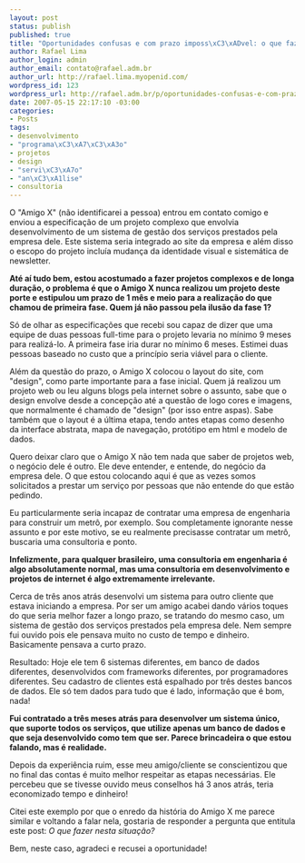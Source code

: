 ```yaml
--- 
layout: post
status: publish
published: true
title: "Oportunidades confusas e com prazo imposs\xC3\xADvel: o que fazer?"
author: Rafael Lima
author_login: admin
author_email: contato@rafael.adm.br
author_url: http://rafael.lima.myopenid.com/
wordpress_id: 123
wordpress_url: http://rafael.adm.br/p/oportunidades-confusas-e-com-prazo-impossivel-o-que-fazer/
date: 2007-05-15 22:17:10 -03:00
categories: 
- Posts
tags: 
- desenvolvimento
- "programa\xC3\xA7\xC3\xA3o"
- projetos
- design
- "servi\xC3\xA7o"
- "an\xC3\xA1lise"
- consultoria
---
```

O "Amigo X" (não identificarei a pessoa) entrou em contato comigo e enviou a especificação de um projeto complexo que envolvia desenvolvimento de um sistema de gestão dos serviços prestados pela empresa dele. Este sistema seria integrado ao site da empresa e além disso o escopo do projeto incluía mudança da identidade visual e sistemática de newsletter.

<strong>Até aí tudo bem, estou acostumado a fazer projetos complexos e de longa duração, o problema é que o Amigo X nunca realizou um projeto deste porte e estipulou um prazo de 1 mês e meio para a realização do que chamou de primeira fase. Quem já não passou pela ilusão da fase 1?
</strong>

Só de olhar as especificações que recebi sou capaz de dizer que uma equipe de duas pessoas full-time para o projeto levaria no mínimo 9 meses para realizá-lo. A primeira fase iria durar no mínimo 6 meses. Estimei duas pessoas baseado no custo que a princípio seria viável para o cliente.

Além da questão do prazo, o Amigo X colocou o layout do site, com "design", como parte importante para a fase inicial. Quem já realizou um projeto web ou leu alguns blogs pela internet sobre o assunto, sabe que o design envolve desde a concepção até a questão de logo cores e imagens, que normalmente é chamado de "design" (por isso entre aspas). Sabe também que o layout é a última etapa, tendo antes etapas como desenho da interface abstrata, mapa de navegação, protótipo em html e modelo de dados.

Quero deixar claro que o Amigo X não tem nada que saber de projetos web, o negócio dele é outro.  Ele deve entender, e entende, do negócio da empresa dele. O que estou colocando aqui é que as vezes somos solicitados a prestar um serviço por pessoas que não entende do que estão pedindo.

Eu particularmente seria incapaz de contratar uma empresa de engenharia para construir um metrô, por exemplo. Sou completamente ignorante nesse assunto e por este motivo, se eu realmente precisasse contratar um metrô, buscaria uma consultoria e ponto.

<strong>Infelizmente, para qualquer brasileiro, uma consultoria em engenharia é algo absolutamente normal, mas uma consultoria em desenvolvimento e projetos de internet é algo extremamente irrelevante.</strong>

Cerca de três anos atrás desenvolvi um sistema para outro cliente que estava iniciando a empresa. Por ser um amigo acabei dando vários toques do que seria melhor fazer a longo prazo, se tratando do mesmo caso, um sistema de gestão dos serviços prestados pela empresa dele. Nem sempre fui ouvido pois ele pensava muito no custo de tempo e dinheiro. Basicamente pensava a curto prazo.

Resultado: Hoje ele tem 6 sistemas diferentes, em banco de dados diferentes, desenvolvidos com frameworks diferentes, por programadores diferentes. Seu cadastro de clientes está espalhado por três destes bancos de dados. Ele só tem dados para tudo que é lado, informação que é bom, nada!

<strong>Fui contratado a três meses atrás para desenvolver um sistema único, que suporte todos os serviços, que utilize apenas um banco de dados e que seja desenvolvido como tem que ser. Parece brincadeira o que estou falando, mas é realidade.</strong>

Depois da experiência ruim, esse meu amigo/cliente se conscientizou que no final das contas é muito melhor respeitar as etapas necessárias. Ele percebeu que se tivesse ouvido meus conselhos há 3 anos atrás, teria economizado tempo e dinheiro!

Citei este exemplo por que o enredo da história do Amigo X me parece similar e voltando a falar nela, gostaria de responder a pergunta que entitula este post: <em>O que fazer nesta situação?</em>

Bem, neste caso, agradeci e recusei a oportunidade!
